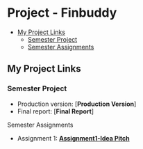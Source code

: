 # Project - Finbuddy <!-- omit in toc -->

- [My Project Links](#my-project-links)
  - [Semester Project](#semester-project)
  - [Semester Assignments](#semester-assignments)


## My Project Links

### Semester Project

- Production version: [**Production Version**]
- Final report: [**Final Report**]
<!-- Add more as necessary -->

Semester Assignments

- Assignment 1: [**Assignment1-Idea Pitch**]() 


